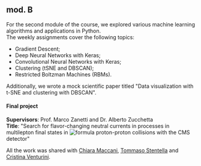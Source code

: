 ## mod. B
For the second module of the course, we explored various machine learning algorithms and applications in Python.<br>
The weekly assignments cover the following topics:
  - Gradient Descent;
  - Deep Neural Networks with Keras;
  - Convolutional Neural Networks with Keras;
  - Clustering (tSNE and DBSCAN);
  - Restricted Boltzman Machines (RBMs).

Additionally, we wrote a mock scientific paper titled "Data visualization with t-SNE and clustering with DBSCAN".

#### Final project
**Supervisors**: Prof. Marco Zanetti and Dr. Alberto Zucchetta<br>
**Title**: "Search for flavor-changing neutral currents in processes in multilepton final states in ![formula](https://render.githubusercontent.com/render/math?math=t\bar{t}) proton-proton collisions with the CMS detector"<br>

All the work was shared with [Chiara Maccani](https://github.com/chiaramaccani), [Tommaso Stentella](https://github.com/TommasoStentella) and [Cristina Venturini](https://github.com/cristinaventurini).

